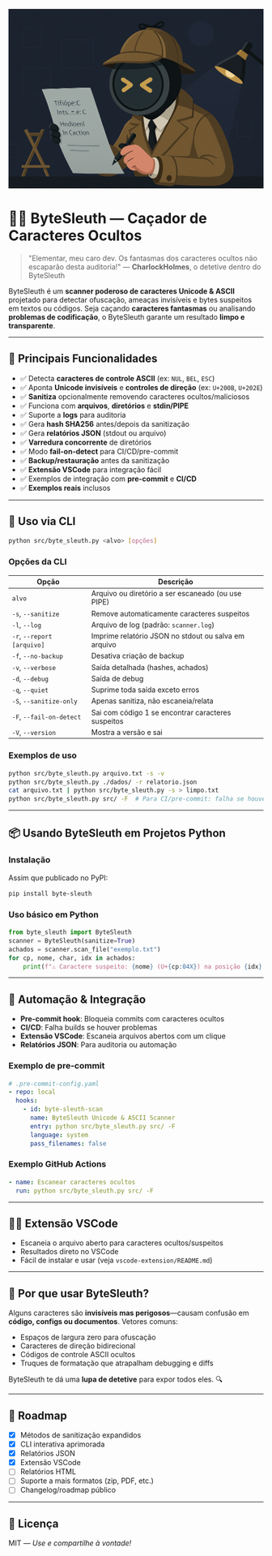 ![ByteSleuth_Banner](/docs/assets/top_banner_a.png)

# 🕵️‍♂️ **ByteSleuth** — Caçador de Caracteres Ocultos

> "Elementar, meu caro dev. Os fantasmas dos caracteres ocultos não escaparão desta auditoria!"
> — **CharlockHolmes**, o detetive dentro do ByteSleuth

ByteSleuth é um **scanner poderoso de caracteres Unicode & ASCII** projetado para detectar ofuscação, ameaças invisíveis e bytes suspeitos em textos ou códigos. Seja caçando **caracteres fantasmas** ou analisando **problemas de codificação**, o ByteSleuth garante um resultado **limpo e transparente**.

---

## 🚀 **Principais Funcionalidades**
- ✅ Detecta **caracteres de controle ASCII** (ex: `NUL`, `BEL`, `ESC`)
- ✅ Aponta **Unicode invisíveis** e **controles de direção** (ex: `U+200B`, `U+202E`)
- ✅ **Sanitiza** opcionalmente removendo caracteres ocultos/maliciosos
- ✅ Funciona com **arquivos**, **diretórios** e **stdin/PIPE**
- ✅ Suporte a **logs** para auditoria
- ✅ Gera **hash SHA256** antes/depois da sanitização
- ✅ Gera **relatórios JSON** (stdout ou arquivo)
- ✅ **Varredura concorrente** de diretórios
- ✅ Modo **fail-on-detect** para CI/CD/pre-commit
- ✅ **Backup/restauração** antes da sanitização
- ✅ **Extensão VSCode** para integração fácil
- ✅ Exemplos de integração com **pre-commit** e **CI/CD**
- ✅ **Exemplos reais** inclusos

---

## 🔧 **Uso via CLI**

```bash
python src/byte_sleuth.py <alvo> [opções]
```

### **Opções da CLI**
| Opção | Descrição |
|-------|-----------|
| `alvo` | Arquivo ou diretório a ser escaneado (ou use PIPE) |
| `-s`, `--sanitize` | Remove automaticamente caracteres suspeitos |
| `-l`, `--log` | Arquivo de log (padrão: `scanner.log`) |
| `-r`, `--report [arquivo]` | Imprime relatório JSON no stdout ou salva em arquivo |
| `-f`, `--no-backup` | Desativa criação de backup |
| `-v`, `--verbose` | Saída detalhada (hashes, achados) |
| `-d`, `--debug` | Saída de debug |
| `-q`, `--quiet` | Suprime toda saída exceto erros |
| `-S`, `--sanitize-only` | Apenas sanitiza, não escaneia/relata |
| `-F`, `--fail-on-detect` | Sai com código 1 se encontrar caracteres suspeitos |
| `-V`, `--version` | Mostra a versão e sai |

### **Exemplos de uso**
```bash
python src/byte_sleuth.py arquivo.txt -s -v
python src/byte_sleuth.py ./dados/ -r relatorio.json
cat arquivo.txt | python src/byte_sleuth.py -s > limpo.txt
python src/byte_sleuth.py src/ -F  # Para CI/pre-commit: falha se houver problema
```

---

## 📦 **Usando ByteSleuth em Projetos Python**

### **Instalação**
Assim que publicado no PyPI:
```bash
pip install byte-sleuth
```

### **Uso básico em Python**
```python
from byte_sleuth import ByteSleuth
scanner = ByteSleuth(sanitize=True)
achados = scanner.scan_file("exemplo.txt")
for cp, nome, char, idx in achados:
    print(f"⚠️ Caractere suspeito: {nome} (U+{cp:04X}) na posição {idx} → {repr(char)}")
```

---

## 🔁 **Automação & Integração**
- **Pre-commit hook**: Bloqueia commits com caracteres ocultos
- **CI/CD**: Falha builds se houver problemas
- **Extensão VSCode**: Escaneia arquivos abertos com um clique
- **Relatórios JSON**: Para auditoria ou automação

### **Exemplo de pre-commit**
```yaml
# .pre-commit-config.yaml
- repo: local
  hooks:
    - id: byte-sleuth-scan
      name: ByteSleuth Unicode & ASCII Scanner
      entry: python src/byte_sleuth.py src/ -F
      language: system
      pass_filenames: false
```

### **Exemplo GitHub Actions**
```yaml
- name: Escanear caracteres ocultos
  run: python src/byte_sleuth.py src/ -F
```

---

## 🧑‍💻 **Extensão VSCode**
- Escaneia o arquivo aberto para caracteres ocultos/suspeitos
- Resultados direto no VSCode
- Fácil de instalar e usar (veja `vscode-extension/README.md`)

---

## 🧠 **Por que usar ByteSleuth?**
Alguns caracteres são **invisíveis mas perigosos**—causam confusão em **código, configs ou documentos**. Vetores comuns:
- Espaços de largura zero para ofuscação
- Caracteres de direção bidirecional
- Códigos de controle ASCII ocultos
- Truques de formatação que atrapalham debugging e diffs

ByteSleuth te dá uma **lupa de detetive** para expor todos eles. 🔍

---

## 🚀 **Roadmap**
- [x] Métodos de sanitização expandidos
- [x] CLI interativa aprimorada
- [x] Relatórios JSON
- [x] Extensão VSCode
- [ ] Relatórios HTML
- [ ] Suporte a mais formatos (zip, PDF, etc.)
- [ ] Changelog/roadmap público

---

## 📄 **Licença**
MIT — *Use e compartilhe à vontade!*
